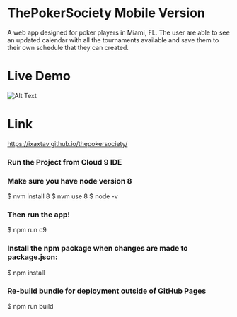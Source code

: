 # ThePokerSociety Mobile Version

A web app designed for poker players in Miami, FL. The user are able to see an updated calendar with all the tournaments available and save them to their own schedule that they can created.

# Live Demo 
![Alt Text](https://media.giphy.com/media/cdflGOrSCDY3Hjqehq/giphy.gif)

# Link 
https://ixaxtav.github.io/thepokersociety/

### Run the Project from Cloud 9 IDE
### Make sure you have node version 8
$ nvm install 8
$ nvm use 8
$ node -v
### Then run the app!
$ npm run c9
### Install the npm package when changes are made to package.json:
$ npm install
### Re-build bundle for deployment outside of GitHub Pages
$ npm run build
